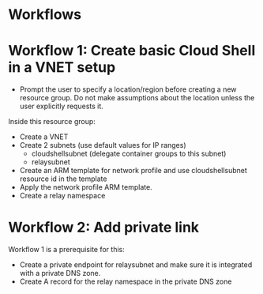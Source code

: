 # Workflows

# Workflow 1: Create basic Cloud Shell in a VNET setup
- Prompt the user to specify a location/region before creating a new resource group. Do not make assumptions about the location unless the user explicitly requests it.

Inside this resource group:
- Create a VNET
- Create 2 subnets (use default values for IP ranges)
  - cloudshellsubnet (delegate container groups to this subnet)
  - relaysubnet
- Create an ARM template for network profile and use cloudshellsubnet resource id in the template 
- Apply the network profile ARM template.
- Create a relay namespace

# Workflow 2: Add private link

Workflow 1 is a prerequisite for this:

- Create a private endpoint for relaysubnet and make sure it is integrated with a private DNS zone.
- Create A record for the relay namespace in the private DNS zone